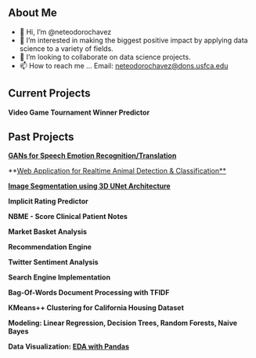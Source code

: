 ## About Me 
- 👋 Hi, I’m @neteodorochavez
- 👀 I’m interested in making the biggest positive impact by applying data science to a variety of fields.  
- 💞️ I’m looking to collaborate on data science projects. 
- 📫 How to reach me ... Email: neteodorochavez@dons.usfca.edu

## Current Projects 

**Video Game Tournament Winner Predictor**

## Past Projects 
**[GANs for Speech Emotion Recognition/Translation](https://github.com/neteodorochavez/GANs-for-Speech-Emotion-Recognition-and-Translation)**

**[Web Application for Realtime Animal Detection & Classification**](https://github.com/USF-msds-603-2022/2022-product-analytics-group-project-group2)

**[Image Segmentation using 3D UNet Architecture](https://github.com/neteodorochavez/ResidualUNet-BrainMets)**

**Implicit Rating Predictor** 

**NBME - Score Clinical Patient Notes**

**Market Basket Analysis** 

**Recommendation Engine** 

**Twitter Sentiment Analysis** 

**Search Engine Implementation** 

**Bag-Of-Words Document Processing with TFIDF** 

**KMeans++ Clustering for California Housing Dataset** 

**Modeling: Linear Regression, Decision Trees, Random Forests, Naive Bayes**

**Data Visualization: [EDA with Pandas](https://github.com/neteodorochavez/msds610-eda-pandas)**
<!---
neteodorochavez/neteodorochavez is a ✨ special ✨ repository because its `README.md` (this file) appears on your GitHub profile.
You can click the Preview link to take a look at your changes.
--->

